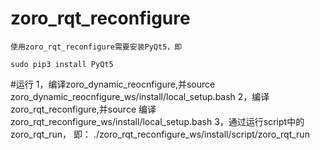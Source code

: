 # zoro_rqt_reconfigure
    使用zoro_rqt_reconfigure需要安装PyQt5，即
```
sudo pip3 install PyQt5
```

#运行
    1，编译zoro_dynamic_reocnfigure,并source zoro_dynamic_reocnfigure_ws/install/local_setup.bash
    2，编译zoro_rqt_reconfigure,并source 编译zoro_rqt_reconfigure_ws/install/local_setup.bash
    3，通过运行script中的zoro_rqt_run， 即： ./zoro_rqt_reconfigure_ws/install/script/zoro_rqt_run
